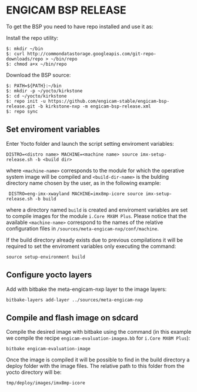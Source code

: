 # ENGICAM BSP RELEASE

To get the BSP you need to have repo installed and use it as:

Install the repo utility:

    $: mkdir ~/bin
    $: curl http://commondatastorage.googleapis.com/git-repo-downloads/repo > ~/bin/repo
    $: chmod a+x ~/bin/repo

Download the BSP source:

    $: PATH=${PATH}:~/bin
    $: mkdir -p ~/yocto/kirkstone
    $: cd ~/yocto/kirkstone
    $: repo init -u https://github.com/engicam-stable/engicam-bsp-release.git -b kirkstone-nxp -m engicam-bsp-release.xml
    $: repo sync

## Set enviroment variables

Enter Yocto folder and launch the script setting enviroment variables:

	DISTRO=<distro name> MACHINE=<machine name> source imx-setup-release.sh -b <build dir>

where ``<machine-name>`` corresponds to the module for which the operative system image will be compiled and ``<build-dir-name>`` is the bulding directory name chosen by the user, as in the following example:

	 DISTRO=eng-imx-xwayland MACHINE=imx8mp-icore source imx-setup-release.sh -b build

where a directory named ``build`` is created and enviroment variables are set to compile images for the module ``i.Core MX8M Plus``. Please notice that the available ``<machine-name>`` correspond to the names of the relative configuration files in ``/sources/meta-engicam-nxp/conf/machine``.

If the build directory already exists due to previous compilations it will be required to set the enviroment variables only executing the command:

	source setup-environment build

## Configure yocto layers

Add with bitbake the meta-engicam-nxp layer to the image layers:

	bitbake-layers add-layer ../sources/meta-engicam-nxp

## Compile and flash image on sdcard

Compile the desired image with bitbake using the command (in this example we compile the recipe ``engicam-evaluation-imagea.bb`` for ``i.Core MX8M Plus``):

	bitbake engicam-evaluation-image

Once the image is compiled it will be possible to find in the build directory a deploy folder with the image files. The relative path to this folder from the yocto directory will be:

	tmp/deploy/images/imx8mp-icore
